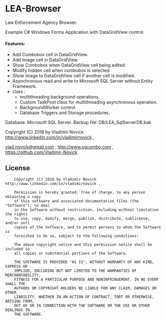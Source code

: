 # LEA-Browser
Law Enforcement Agency Browser.

Example C# Windows Forms Application with DataGridView control.

#### Features:
* Add Combobox cell in DataGridView.
* Add Image cell in DataGridView.
* Show Combobox when DataGridView cell being edited.
* Modify hidden cell when combobox is selected.
* Show image to DataGridView cell if another cell is modified.
* Asynchronous read and write to Microsoft SQL Server without Entity Framework.
* Uses :
   * multithreading background operations.
   * Custom TaskPool class for multithreading asynchronous operation.
   * BackgroundWorker control.
   * Database Triggers and Storage procedures.

Database: Microsoft SQL Server. 
    Backup file: DB/LEA_SqlServerDB.bak
	
	

 Copyright (C) 2018 by Vladimir Novick http://www.linkedin.com/in/vladimirnovick , 

vlad.novick@gmail.com , http://www.sgcombo.com , https://github.com/Vladimir-Novick	

## License

		Copyright (C) 2018 by Vladimir Novick http://www.linkedin.com/in/vladimirnovick , 

		Permission is hereby granted, free of charge, to any person obtaining a copy
		of this software and associated documentation files (the "Software"), to deal
		in the Software without restriction, including without limitation the rights
		to use, copy, modify, merge, publish, distribute, sublicense, and/or sell
		copies of the Software, and to permit persons to whom the Software is
		furnished to do so, subject to the following conditions:

		The above copyright notice and this permission notice shall be included in
		all copies or substantial portions of the Software.

		THE SOFTWARE IS PROVIDED "AS IS", WITHOUT WARRANTY OF ANY KIND, EXPRESS OR
		IMPLIED, INCLUDING BUT NOT LIMITED TO THE WARRANTIES OF MERCHANTABILITY,
		FITNESS FOR A PARTICULAR PURPOSE AND NONINFRINGEMENT. IN NO EVENT SHALL THE
		AUTHORS OR COPYRIGHT HOLDERS BE LIABLE FOR ANY CLAIM, DAMAGES OR OTHER
		LIABILITY, WHETHER IN AN ACTION OF CONTRACT, TORT OR OTHERWISE, ARISING FROM,
		OUT OF OR IN CONNECTION WITH THE SOFTWARE OR THE USE OR OTHER DEALINGS IN
		THE SOFTWARE. 